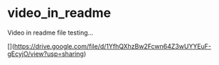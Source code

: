 # video_in_readme
Video in readme file testing...

[[](./test_video.mp4)](https://drive.google.com/file/d/1YfhQXhzBw2Fcwn64Z3wUYYEuF-gEcyjO/view?usp=sharing)